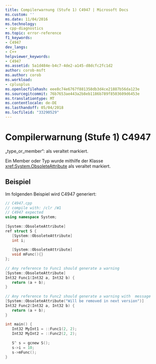 ```yaml
---
title: Compilerwarnung (Stufe 1) C4947 | Microsoft Docs
ms.custom: ''
ms.date: 11/04/2016
ms.technology:
- cpp-diagnostics
ms.topic: error-reference
f1_keywords:
- C4947
dev_langs:
- C++
helpviewer_keywords:
- C4947
ms.assetid: 5a1d484e-b4c7-4de2-a145-d8dcfc2fc1d2
author: corob-msft
ms.author: corob
ms.workload:
- cplusplus
ms.openlocfilehash: eee8c74e6767f881358db3d4ce21887b56da123e
ms.sourcegitcommit: 76b7653ae443a2b8eb1186b789f8503609d6453e
ms.translationtype: MT
ms.contentlocale: de-DE
ms.lasthandoff: 05/04/2018
ms.locfileid: "33290529"
---
```

# <a name="compiler-warning-level-1-c4947"></a>Compilerwarnung (Stufe 1) C4947
„type_or_member“: als veraltet markiert.  
  
Ein Member oder Typ wurde mithilfe der Klasse <xref:System.ObsoleteAttribute> als veraltet markiert.  
  
## <a name="example"></a>Beispiel  
Im folgenden Beispiel wird C4947 generiert:  
  
```cpp  
// C4947.cpp  
// compile with: /clr /W1  
// C4947 expected  
using namespace System;  
  
[System::ObsoleteAttribute]  
ref struct S {  
   [System::ObsoleteAttribute]  
   int i;  
  
   [System::ObsoleteAttribute]  
   void mFunc(){}  
};  
  
// Any reference to Func1 should generate a warning  
[System::ObsoleteAttribute]  
Int32 Func1(Int32 a, Int32 b) {  
   return (a + b);  
}  
  
// Any reference to Func2 should generate a warning with  message  
[System::ObsoleteAttribute("Will be removed in next version")]  
Int32 Func2(Int32 a, Int32 b) {  
   return (a + b);  
}  
  
int main() {  
   Int32 MyInt1 = ::Func1(2, 2);  
   Int32 MyInt2 = ::Func2(2, 2);  
  
   S^ s = gcnew S();  
   s->i = 10;  
   s->mFunc();  
}  
```